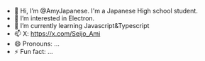 - 👋 Hi, I’m @AmyJapanese. I'm a Japanese High school student.
- 👀 I’m interested in Electron.
- 🌱 I’m currently learning Javascript&Typescript
- 📫 X: https://x.com/Seijo_Ami
- 😄 Pronouns: ...
- ⚡ Fun fact: ...

<!---
AmyJapanese/AmyJapanese is a ✨ special ✨ repository because its `README.md` (this file) appears on your GitHub profile.
You can click the Preview link to take a look at your changes.
--->
